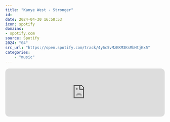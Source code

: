 ```yaml
---
title: "Kanye West - Stronger"
id: 
date: 2024-04-30 16:50:53
icon: spotify
domains:
- spotify.com
source: Spotify
2024: "04"
src_url: "https://open.spotify.com/track/4y6c5vMzKKM3KsMbHtjKx5"
categories:
    - "music"
---
```

<iframe style="border-radius: 12px" width="100%" height="152" title="Spotify Embed: Stronger" frameborder="0" allowfullscreen allow="autoplay; clipboard-write; encrypted-media; fullscreen; picture-in-picture" loading="lazy" src="https://open.spotify.com/embed/track/4y6c5vMzKKM3KsMbHtjKx5?utm_source=oembed"></iframe>
